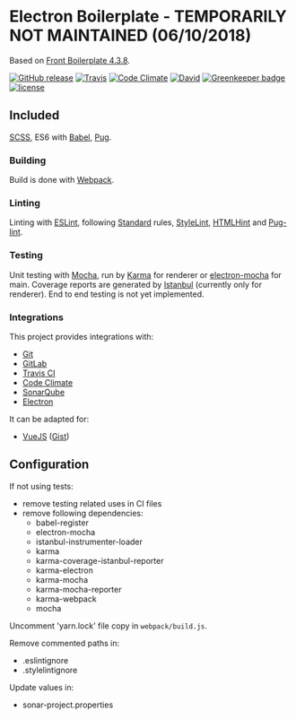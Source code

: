 # Electron Boilerplate - TEMPORARILY NOT MAINTAINED (06/10/2018)
Based on [Front Boilerplate 4.3.8](https://github.com/Maxwellewxam/front-boilerplate/releases/tag/4.3.8).

[![GitHub release](https://img.shields.io/github/release/Maxwellewxam/electron-boilerplate.svg?style=flat-square)](https://github.com/Maxwellewxam/electron-boilerplate/releases)
[![Travis](https://img.shields.io/travis/Maxwellewxam/electron-boilerplate.svg?style=flat-square)](https://travis-ci.org/Maxwellewxam/electron-boilerplate)
[![Code Climate](https://img.shields.io/codeclimate/github/Maxwellewxam/electron-boilerplate.svg?style=flat-square)](https://codeclimate.com/github/Maxwellewxam/electron-boilerplate)
[![David](https://img.shields.io/david/dev/Maxwellewxam/electron-boilerplate.svg?style=flat-square)](https://github.com/Maxwellewxam/electron-boilerplate/blob/master/package.json)
[![Greenkeeper badge](https://badges.greenkeeper.io/Maxwellewxam/electron-boilerplate.svg)](https://greenkeeper.io/)
[![license](https://img.shields.io/github/license/Maxwellewxam/electron-boilerplate.svg?style=flat-square)](https://github.com/Maxwellewxam/electron-boilerplate/blob/master/LICENSE)

## Included
[SCSS](http://sass-lang.com), ES6 with [Babel](http://babeljs.io), [Pug](http://pugjs.org).
### Building
Build is done with [Webpack](http://webpack.js.org).
### Linting
Linting with [ESLint](http://eslint.org), following [Standard](http://standardjs.com) rules, [StyleLint](http://stylelint.io), [HTMLHint](http://htmlhint.com/) and [Pug-lint](http://github.com/pugjs/pug-lint).
### Testing
Unit testing with [Mocha](http://mochajs.org), run by [Karma](http://karma-runner.github.io) for renderer or [electron-mocha](https://github.com/jprichardson/electron-mocha) for main.
Coverage reports are generated by [Istanbul](http://istanbul.js.org) (currently only for renderer).
End to end testing is not yet implemented.
### Integrations
This project provides integrations with:
  - [Git](http://git-scm.com)
  - [GitLab](http://gitlab.com)
  - [Travis CI](http://travis-ci.org)
  - [Code Climate](http://codeclimate.com)
  - [SonarQube](http://sonarqube.org)
  - [Electron](http://electron.atom.io)

It can be adapted for:
  - [VueJS](http://vuejs.org) ([Gist](http://gist.github.com/Maxwellewxam/1c000503b2e6a585ce34991c414c8c30))

## Configuration
If not using tests:
  - remove testing related uses in CI files
  - remove following dependencies:
    - babel-register
    - electron-mocha
    - istanbul-instrumenter-loader
    - karma
    - karma-coverage-istanbul-reporter
    - karma-electron
    - karma-mocha
    - karma-mocha-reporter
    - karma-webpack
    - mocha

Uncomment 'yarn.lock' file copy in `webpack/build.js`.

Remove commented paths in:
  - .eslintignore
  - .stylelintignore

Update values in:
  - sonar-project.properties
